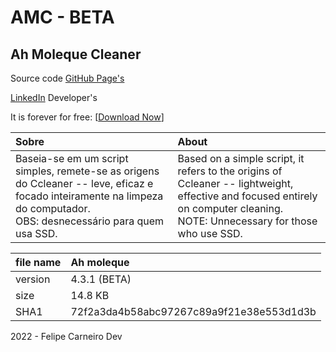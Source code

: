 # AMC - BETA

## Ah Moleque Cleaner

Source code [GitHub Page's](https://github.com/FelipeeCarneiro/Ah-moleque-Faxineiro)
  
[LinkedIn](https://www.linkedin.com/in/felipe-carneiro-dev) Developer's 

It is forever for free: [[Download Now](https://github.com/FelipeeCarneiro/Ah-moleque-Faxineiro/archive/refs/heads/main.zip)]

Sobre|About
:---|:---
Baseia-se em um script simples, remete-se as origens do Ccleaner -- leve, eficaz e focado inteiramente na limpeza do computador.<BR>OBS: desnecessário para quem usa SSD.|Based on a simple script, it refers to the origins of Ccleaner -- lightweight, effective and focused entirely on computer cleaning.<br>NOTE: Unnecessary for those who use SSD.


file name|Ah moleque
:---|:---
version| 4.3.1 (BETA)
size| 14.8 KB
SHA1| 72f2a3da4b58abc97267c89a9f21e38e553d1d3b


  
2022 - Felipe Carneiro Dev
